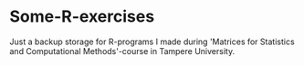 # Some-R-exercises
Just a backup storage for R-programs I made during 'Matrices for Statistics and Computational Methods'-course in Tampere University.
